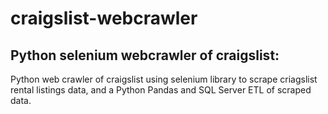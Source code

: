 # craigslist-webcrawler
## Python selenium webcrawler of craigslist: 

Python web crawler of craigslist using selenium library to scrape criagslist rental listings data, and a Python Pandas and SQL Server ETL of scraped data. 
